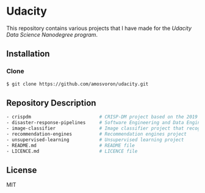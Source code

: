 # Udacity

This repository contains various projects that I have made for the *Udacity Data Science Nanodegree program*.

## Installation
### Clone
```sh
$ git clone https://github.com/amosvoron/udacity.git
```

## Repository Description

```sh
- crispdm                         # CRISP-DM project based on the 2019 Stack Overflow's survey results
- disaster-response-pipelines     # Software Engineering and Data Engineering project with ETL/NLP/ML pipelines
- image-classifier                # Image classifier project that recognizes among 102 species of flowers
- recommendation-engines          # Recommendation engines project 
- unsupervised-learning           # Unsupervised learning project
- README.md                       # README file
- LICENCE.md                      # LICENCE file
```

## License

MIT
